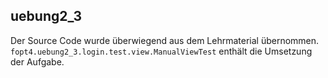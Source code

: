 ## uebung2_3

Der Source Code wurde überwiegend aus dem Lehrmaterial übernommen.
`fopt4.uebung2_3.login.test.view.ManualViewTest` enthält die Umsetzung der Aufgabe.